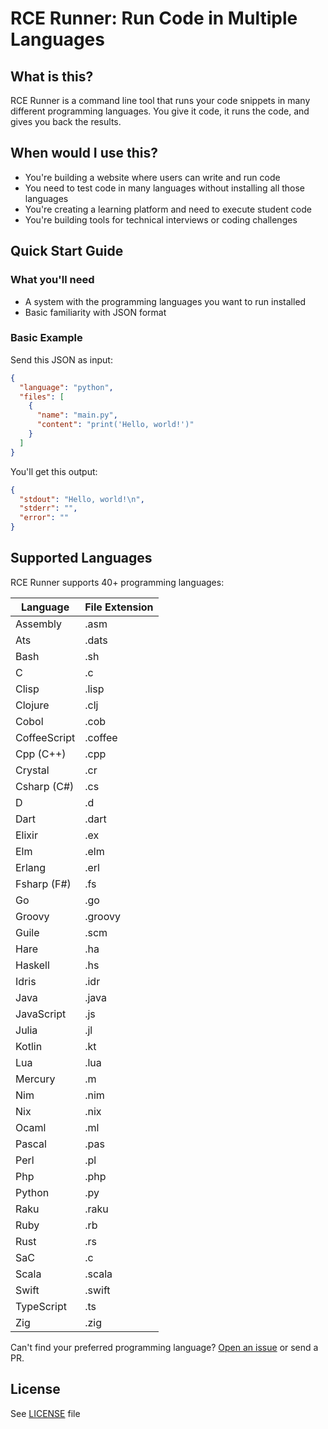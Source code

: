 # RCE Runner: Run Code in Multiple Languages

## What is this?

RCE Runner is a command line tool that runs your code snippets in many different programming languages. You give it code, it runs the code, and gives you back the results.

## When would I use this?

- You're building a website where users can write and run code
- You need to test code in many languages without installing all those languages
- You're creating a learning platform and need to execute student code
- You're building tools for technical interviews or coding challenges

## Quick Start Guide

### What you'll need

- A system with the programming languages you want to run installed
- Basic familiarity with JSON format

### Basic Example

Send this JSON as input:

```json
{
  "language": "python",
  "files": [
    {
      "name": "main.py",
      "content": "print('Hello, world!')"
    }
  ]
}
```

You'll get this output:

```json
{
  "stdout": "Hello, world!\n",
  "stderr": "",
  "error": ""
}
```

## Supported Languages

RCE Runner supports 40+ programming languages:

| Language | File Extension |
|----------|---------------|
| Assembly | .asm |
| Ats | .dats |
| Bash | .sh |
| C | .c |
| Clisp | .lisp |
| Clojure | .clj |
| Cobol | .cob |
| CoffeeScript | .coffee |
| Cpp (C++) | .cpp |
| Crystal | .cr |
| Csharp (C#) | .cs |
| D | .d |
| Dart | .dart |
| Elixir | .ex |
| Elm | .elm |
| Erlang | .erl |
| Fsharp (F#) | .fs |
| Go | .go |
| Groovy | .groovy |
| Guile | .scm |
| Hare | .ha |
| Haskell | .hs |
| Idris | .idr |
| Java | .java |
| JavaScript | .js |
| Julia | .jl |
| Kotlin | .kt |
| Lua | .lua |
| Mercury | .m |
| Nim | .nim |
| Nix | .nix |
| Ocaml | .ml |
| Pascal | .pas |
| Perl | .pl |
| Php | .php |
| Python | .py |
| Raku | .raku |
| Ruby | .rb |
| Rust | .rs |
| SaC | .c |
| Scala | .scala |
| Swift | .swift |
| TypeScript | .ts |
| Zig | .zig |

Can't find your preferred programming language? [Open an issue](https://github.com/ToolKitHub/rce-runner/issues/new) or send a PR.


## License

See [LICENSE](LICENSE) file
